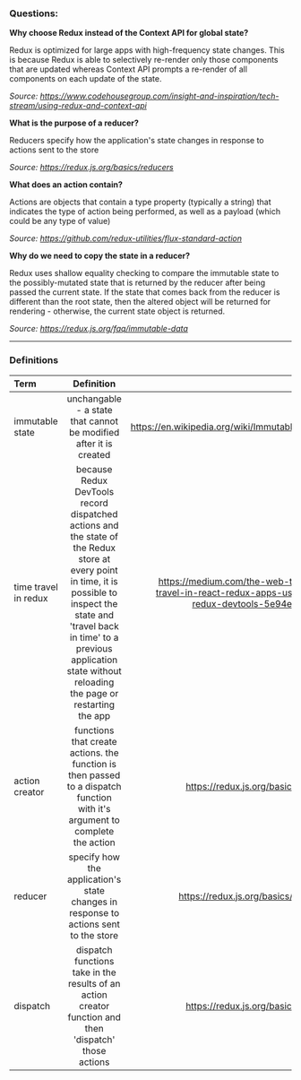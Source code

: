 ### Questions:

**Why choose Redux instead of the Context API for global state?**

Redux is optimized for large apps with high-frequency state changes.  This is because Redux is able to selectively re-render only those components that are updated whereas Context API prompts a re-render of all components on each update of the state.

*Source: https://www.codehousegroup.com/insight-and-inspiration/tech-stream/using-redux-and-context-api*

**What is the purpose of a reducer?**

Reducers specify how the application's state changes in response to actions sent to the store

*Source: https://redux.js.org/basics/reducers*

**What does an action contain?**

Actions are objects that contain a type property (typically a string) that indicates the type of action being performed, as well as a payload (which could be any type of value)

*Source: https://github.com/redux-utilities/flux-standard-action*

**Why do we need to copy the state in a reducer?**

Redux uses shallow equality checking to compare the immutable state to the possibly-mutated state that is returned by the reducer after being passed the current state.  If the state that comes back from the reducer is different than the root state, then the altered object will be returned for rendering - otherwise, the current state object is returned.

*Source: https://redux.js.org/faq/immutable-data*

---

### Definitions

|Term|Definition|Source|
|:--|:-:|--:|
|immutable state|unchangable - a state that cannot be modified after it is created|https://en.wikipedia.org/wiki/Immutable_object.|
|time travel in redux|because Redux DevTools record dispatched actions and the state of the Redux store at every point in time, it is possible to inspect the state and 'travel back in time' to a previous application state without reloading the page or restarting the app|https://medium.com/the-web-tub/time-travel-in-react-redux-apps-using-the-redux-devtools-5e94eba5e7c0|
|action creator|functions that create actions.  the function is then passed to a dispatch function with it's argument to complete the action|https://redux.js.org/basics/actions|
|reducer|specify how the application's state changes in response to actions sent to the store|https://redux.js.org/basics/reducers|
|dispatch|dispatch functions take in the results of an action creator function and then 'dispatch' those actions|https://redux.js.org/basics/actions|